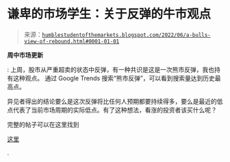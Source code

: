 <!--yml

category: 未分类

date: 2024-05-18 01:43:42

-->

# 谦卑的市场学生：关于反弹的牛市观点

> 来源：[`humblestudentofthemarkets.blogspot.com/2022/06/a-bulls-view-of-rebound.html#0001-01-01`](https://humblestudentofthemarkets.blogspot.com/2022/06/a-bulls-view-of-rebound.html#0001-01-01)

**周中市场更新**

: 上周，股市从严重超卖的状态中反弹，有一种共识是这是一次熊市反弹，我也持有这种观点。 通过 Google Trends 搜索“熊市反弹”，可以看到搜索量达到历史最高点。

异见者得出的结论要么是这次反弹将比任何人预期都要持续得多，要么是最近的低点代表了当前市场周期的实际低点。有了这种想法，看涨的投资者该买什么呢？

完整的帖子可以在这里找到

[这里](https://humblestudentofthemarkets.com/2022/06/01/a-bulls-view-of-the-rebound/)

.
